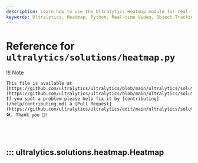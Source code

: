 ```yaml
---
description: Learn how to use the Ultralytics Heatmap module for real-time video analysis with object tracking and heatmap generation.
keywords: Ultralytics, Heatmap, Python, Real-time Video, Object Tracking, cv2, Shapely, Computer Vision, AI
---
```


# Reference for `ultralytics/solutions/heatmap.py`

!!! Note

    This file is available at [https://github.com/ultralytics/ultralytics/blob/main/ultralytics/solutions/heatmap.py](https://github.com/ultralytics/ultralytics/blob/main/ultralytics/solutions/heatmap.py). If you spot a problem please help fix it by [contributing](/help/contributing.md) a [Pull Request](https://github.com/ultralytics/ultralytics/edit/main/ultralytics/solutions/heatmap.py) 🛠️. Thank you 🙏!

<br><br>

## ::: ultralytics.solutions.heatmap.Heatmap

<br><br>
